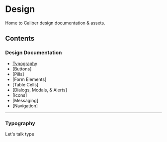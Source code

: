 # Design

Home to Caliber design documentation & assets.

## Contents

### Design Documentation
  * [Typography](#typography)
  * [Buttons]
  * [Pills]
  * [Form Elements]
  * [Table Cells]
  * [Dialogs, Modals, & Alerts]
  * [Icons]
  * [Messaging]
  * [Navigation]

---

### Typography ###

Let's talk type
